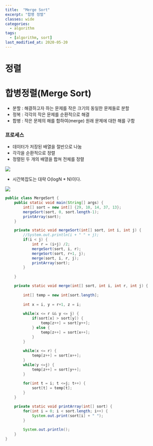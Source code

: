 ```yaml
---
title:  "Merge Sort"
excerpt: "합병 정렬"
classes: wide
categories:
  - algorithm
tags:
  - [algorithm, sort]
last_modified_at: 2020-05-20
---
```






# 정렬





# 합병정렬(Merge Sort)

* 분할 : 해결하고자 하는 문제를 작은 크기의 동일한 문제들로 분할
* 정복 : 각각의 작은 문제를 순환적으로 해결
* 합병 : 작은 문제의 해를 합하여(merge) 원래 문제에 대한 해를 구함

### 프로세스

* 데이터가 저장된 배열을 절반으로 나눔
* 각각을 순환적으로 정렬
* 정렬된 두 개의 배열을 합쳐 전체를 정렬

![]({{site.url}}/assets/images/algo12.PNG)

* 시간복잡도는 대략 O(logN * N)이다.

![]({{site.url}}/assets/images/algo13.PNG)

```java
public class MergeSort {
	public static void main(String[] args) {
		int[] sort = new int[] {29, 10, 14, 37, 13};
		mergeSort(sort, 0, sort.length-1);
		printArray(sort);
	}

	private static void mergeSort(int[] sort, int i, int j) {
		//System.out.println(i + " " + j);
		if(i < j) {
			int r = (i+j) /2;
			mergeSort(sort, i, r);
			mergeSort(sort, r+1, j);
			merge(sort, i, r, j);
			printArray(sort);
		}
		
	}

	private static void merge(int[] sort, int i, int r, int j) {
		
		int[] temp = new int[sort.length];
		
		int x = i, y = r+1, z = i;
		
		while(x <= r && y <= j) {
			if(sort[x] > sort[y]) {
				temp[z++] = sort[y++];
			} else {
				temp[z++] = sort[x++];
			}
		}
		
		while(x <= r) {
			temp[z++] = sort[x++];
		}
		while(y <=j) {
			temp[z++] = sort[y++];
		}
		
		for(int t = i; t <=j; t++) {
			sort[t] = temp[t];
		}
	}

	private static void printArray(int[] sort) {
		for(int i = 0; i < sort.length; i++) {
			System.out.print(sort[i] + " ");
		}
		
		System.out.println();
	}
}
```
